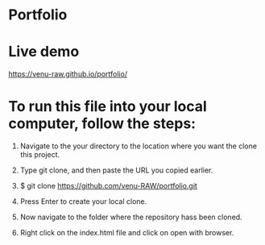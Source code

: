 # Portfolio

# Live demo
  
  https://venu-raw.github.io/portfolio/

# To run this file into your local computer, follow the steps:

  1. Navigate to the your directory to the location where you want the clone this project.

  2. Type git clone, and then paste the URL you copied earlier.

  3. $ git clone https://github.com/venu-RAW/portfolio.git

  4. Press Enter to create your local clone.

  5. Now navigate to the folder where the repository hass been cloned.

  6. Right click on the index.html file and click on open with browser.
